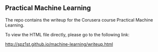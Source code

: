 ## Practical Machine Learning

The repo contains the writeup for the Corusera course
Practical Machine Learning.

To view the HTML file directly, please go to the following link:

http://spz1st.github.io/machine-learning/writeup.html

